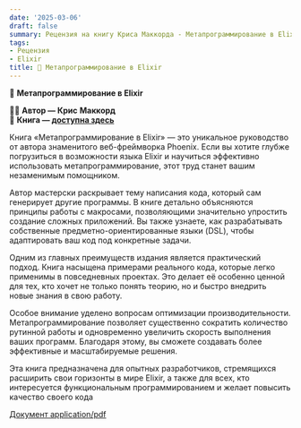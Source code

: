 ```yaml
---
date: '2025-03-06'
draft: false
summary: Рецензия на книгу Криса Маккорда - Метапрограммирование в Elixir
tags:
- Рецензия
- Elixir
title: 🧪 Метапрограммирование в Elixir
---
```


🧪 **Метапрограммирование в Elixir**

🧍‍♂️ **Автор —  Крис** **Маккорд** \
📕 **Книга — [доступна здесь](https://t.me/behind_the_circus/109)**

Книга «Метапрограммирование в Elixir» — это уникальное руководство от автора знаменитого веб-фреймворка Phoenix. Если вы хотите глубже погрузиться в возможности языка Elixir и научиться эффективно использовать метапрограммирование, этот труд станет вашим незаменимым помощником.

Автор мастерски раскрывает тему написания кода, который сам генерирует другие программы. В книге детально объясняются принципы работы с макросами, позволяющими значительно упростить создание сложных приложений. Вы также узнаете, как разрабатывать собственные предметно-ориентированные языки (DSL), чтобы адаптировать ваш код под конкретные задачи.

Одним из главных преимуществ издания является практический подход. Книга насыщена примерами реального кода, которые легко применимы в повседневных проектах. Это делает её особенно ценной для тех, кто хочет не только понять теорию, но и быстро внедрить новые знания в свою работу.

Особое внимание уделено вопросам оптимизации производительности. Метапрограммирование позволяет существенно сократить количество рутинной работы и одновременно увеличить скорость выполнения ваших программ. Благодаря этому, вы сможете создавать более эффективные и масштабируемые решения.

Эта книга предназначена для опытных разработчиков, стремящихся расширить свои горизонты в мире Elixir, а также для всех, кто интересуется функциональным программированием и желает повысить качество своего кода

[Документ application/pdf](https://t.me/behind_the_circus/109?single)
